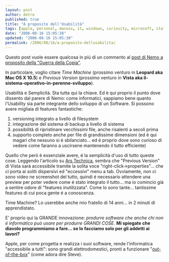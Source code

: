 ```yaml
---
layout: post
author: detro
published: true
title: "A proposito dell'Usabilità"
tags: [apple, personal, macosx, it, windows, curiosity, microsoft, italian]
date: "2006-08-16 15:05:38"
updated: "2006-08-16 15:05:38"
permalink: /2006/08/16/a-proposito-dellusabilita/
---
```


Questo post vuole essere qualcosa in più di un commento al <a href="http://blog.neminis.org/sistemi-operativi-la-guerra-della-copia.xhtml">post di Nemo a proposito della "Guerra della Copia"</a>.

In particolare, voglio citare <em>Time Machine</em> (prossimo venturo in <strong>Leopard aka Mac OS X 10.5</strong>) e <em>Previous Version</em> (prossimo venturo in <strong>Vista aka il-sistema-operativo-in-perenne-sviluppo</strong>).

Usabilità e Semplicità.
Sta tutta qui la chiave.
Ed è qui proprio il punto dove dissento dal parere di Nemo: come informatici, sappiamo bene quanto l'Usability sia parte integrante dello sviluppo di un Software.
Si possono avere migliaia di features fantastiche:
<ol>
	<li>versioning integrato a livello di filesystem</li>
	<li>integrazione del sistema di backup a livello di sistema</li>
	<li>possibilità di ripristinare vecchissimi file, anche risalenti a secoli prima</li>
	<li>supporto completo anche per file di grandissime dimensioni (ed è qui magari che nessuno si é sbilanciato... ed é proprio dove sono curioso di vedere come faranno a uscirsene mantenendo il tutto efficiente)</li>
</ol>

Quello che però è essenziale avere, é la semplicità d'uso di tutto queste cose.
Leggendo l'articolo su <a href="http://arstechnica.com/news.ars/post/20060730-7383.html">Ars Technica</a>, sembra che "Previous Version" di Vista sarà accessibile tramite la solita voce "right-click->properties"... che ci porta ai soliti dispersivi ed "eccessivi" menu a tab.
Ovviamente, non ci sono video ne screenshot del tutto, quindi é necessario attendere una preview per poter vedere come é stato integrato il tutto... ma io comincio già a sentire odore di "features inutilizzata". Come lo sono tante... tantissime features di cui poca gente é a conoscenza.

Time Machine?
Lo userebbe anche mio fratello di 14 anni... in 2 minuti di apprendistato.

E' proprio qui la GRANDE innovazione: <em>produrre software che anche chi non é informatico può usare per produrre GRANDI COSE</em>.
<strong>Mi spiegate che diavolo programmiamo a fare... se lo facciamo solo per gli addetti ai lavori?</strong>

Apple, per come progetta e realizza i suoi software, rende l'informatica "accessibile a tutti": sono grandi elettrodomestici, pronti a funzionare "<a href="http://www.apple.com/getamac/">out-of-the-box</a>" (come adora dire Steve).
